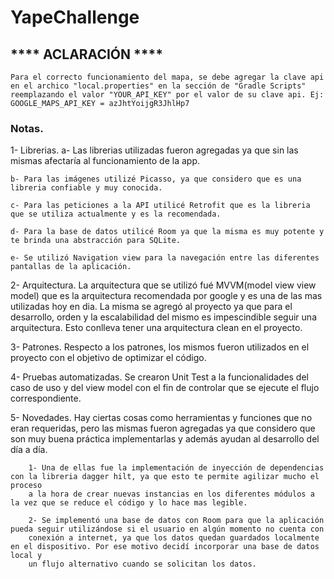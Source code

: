 # YapeChallenge

##  **** ACLARACIÓN ****
	Para el correcto funcionamiento del mapa, se debe agregar la clave api en el archico "local.properties" en la sección de "Gradle Scripts" 
	reemplazando el valor "YOUR_API_KEY" por el valor de su clave api. Ej: GOOGLE_MAPS_API_KEY = azJhtYoijgR3JhlHp7

### Notas.
1- Librerias.
	a- Las librerias utilizadas fueron agregadas ya que sin las mismas afectaría al funcionamiento de la app.

	b- Para las imágenes utilizé Picasso, ya que considero que es una libreria confiable y muy conocida.

	c- Para las peticiones a la API utilicé Retrofit que es la libreria que se utiliza actualmente y es la recomendada.

	d- Para la base de datos utilicé Room ya que la misma es muy potente y te brinda una abstracción para SQLite.

	e- Se utilizó Navigation view para la navegación entre las diferentes pantallas de la aplicación.

2- Arquitectura.
	La arquitectura que se utilizó fué MVVM(model view view model) que es la arquitectura recomendada por google y es una de las
	mas utilizadas hoy en dia. La misma se agregó al proyecto ya que para el desarrollo, orden y la escalabilidad del mismo es impescindible seguir
	una arquitectura.
	Esto conlleva tener una arquitectura clean en el proyecto.

3- Patrones.
	Respecto a los patrones, los mismos fueron utilizados en el proyecto con el objetivo de optimizar el código.

4- Pruebas automatizadas.
	Se crearon Unit Test a la funcionalidades del caso de uso y del view model con el fin de controlar que se ejecute el flujo correspondiente.

5- Novedades.
	Hay ciertas cosas como herramientas y funciones que no eran requeridas, pero las mismas fueron agregadas ya que considero que son muy buena práctica
	implementarlas y además ayudan al desarrollo del día a día.

		1- Una de ellas fue la implementación de inyección de dependencias con la libreria dagger hilt, ya que esto te permite agilizar mucho el proceso
		a la hora de crear nuevas instancias en los diferentes módulos a la vez que se reduce el código y lo hace mas legible.

		2- Se implementó una base de datos con Room para que la aplicación pueda seguir utilizándose si el usuario en algún momento no cuenta con 
		conexión a internet, ya que los datos quedan guardados localmente en el dispositivo. Por ese motivo decidí incorporar una base de datos local y
		un flujo alternativo cuando se solicitan los datos.
